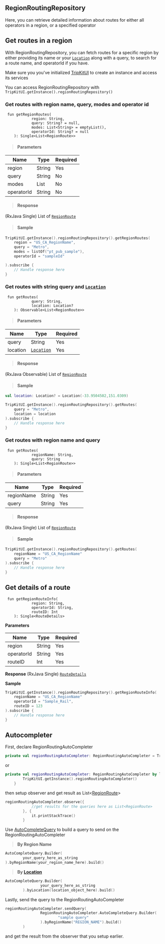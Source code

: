 ## RegionRoutingRepository

Here, you can retrieve detailed information about routes for either all operators in a region, or a specified operator


## Get routes in a region

With RegionRoutingRepository, you can fetch routes for a specific region by either providing its name or your [`Location`](tripkit-android/com.skedgo.tripkit.common.model/-location/index.md) along with a query, to search for a route name, and operatorId if you have.

Make sure you you've initialized [TripKitUI](https://android.developer.tripgo.com/) to create an instance and access its services

You can access RegionRoutingRepository with `TripKitUI.getInstance().regionRoutingRepository()`

### Get routes with region name, query, modes and operator id

````
 fun getRegionRoutes(
            region: String,
            query: String? = null,
            modes: List<String> = emptyList(),
            operatorId: String? = null
    ): Single<List<RegionRoute>>
````

> #### Parameters
| Name  | Type | Required |
| ------------- | ------------- | ------------- |
| region | String  | Yes |
| query | String | No |
| modes | List<String> | No |
| operatorId | String | No |

> #### Response
(RxJava Single) List of [`RegionRoute`](tripkit-android/com.skedgo.tripkit.regionrouting/com.skedgo.tripkit.regionrouting.data/-regionroute/index.md)

> #### Sample

````kotlin
TripKitUI.getInstance().regionRoutingRepository().getRegionRoutes(
	region = "US_CA_RegionName", 
	query = "Metro",
	modes = listOf("pt_pub_sample"),
	operatorId = "sampleId"

).subscribe {
	// Handle response here
}

````

### Get routes with string query and [`Location`](tripkit-android/com.skedgo.tripkit.common.model/-location/index.md) 

````
 fun getRoutes(
            query: String,
            location: Location?
    ): Observable<List<RegionRoute>>
````

> #### Parameters
| Name  | Type | Required |
| ------------- | ------------- | ------------- |
| query | String | Yes |
| location | [`Location`](tripkit-android/com.skedgo.tripkit.common.model/-location/index.md)  | Yes |

> #### Response
(RxJava Observable) List of [`RegionRoute`](tripkit-android/com.skedgo.tripkit.regionrouting/com.skedgo.tripkit.regionrouting.data/-regionroute/index.md)

> #### Sample

````kotlin
val location: Location? = Location(-33.9504502,151.0309)

TripKitUI.getInstance().regionRoutingRepository().getRoutes(
	query = "Metro",
	location = location
).subscribe {
	// Handle response here
}

````

### Get routes with region name and query

````
 fun getRoutes(
            regionName: String,
            query: String
    ): Single<List<RegionRoute>>
````

> #### Parameters
| Name  | Type | Required |
| ------------- | ------------- | ------------- |
| regionName | String | Yes |
| query | String | Yes |

> #### Response
(RxJava Single) List of [`RegionRoute`](tripkit-android/com.skedgo.tripkit.regionrouting/com.skedgo.tripkit.regionrouting.data/-regionroute/index.md)

> #### Sample

````kotlin
TripKitUI.getInstance().regionRoutingRepository().getRoutes(
	regionName = "US_CA_RegionName"
	query = "Metro"
).subscribe {
	// Handle response here
}

````

## Get details of a route

````
 fun getRegionRouteInfo(
            region: String,
            operatorId: String,
            routeID: Int
    ): Single<RouteDetails>
````

**Parameters**

| Name  | Type | Required |
| ------------- | ------------- | ------------- |
| region | String | Yes |
| operatorId | String | Yes |
| routeID | Int | Yes |


__Response__
(RxJava Single) [`RouteDetails`](tripkit-android/com.skedgo.tripkit.regionrouting/com.skedgo.tripkit.regionrouting.data/-routedetails/index.md)

__Sample__

````kotlin
TripKitUI.getInstance().regionRoutingRepository().getRegionRouteInfo(
	regionName = "US_CA_RegionName"
	operatorId = "Sample_Rail",
	routeID = 123
).subscribe {
	// Handle response here
}

````

## Autocompleter

First, declare RegionRoutingAutoCompleter

````kotlin
private val regionRoutingAutoCompleter: RegionRoutingAutoCompleter = TripKitUI.getInstance().regionRoutingAutoCompleter()
````
or
````kotlin
private val regionRoutingAutoCompleter: RegionRoutingAutoCompleter by lazy {
        TripKitUI.getInstance().regionRoutingAutoCompleter()
    }
````

then setup observer and get result as List<[RegionRoute](tripkit-android/com.skedgo.tripkit.regionrouting/com.skedgo.tripkit.regionrouting.data/-routedetails/index.md)>
````kotlin
regionRoutingAutoCompleter.observe({
            //get results for the queries here as List<RegionRoute>
        }, {
            it.printStackTrace()
        }
````


Use [AutoCompleteQuery](tripkit-android/com.skedgo.tripkit.regionrouting/com.skedgo.tripkit.regionrouting.data/-autocompletequery/index.md) to build a query to send on the RegionRoutingAutoCompleter

>__By Region Name__

````kotlin
AutoCompleteQuery.Builder(
        your_query_here_as_string
).byRegionName(your_region_name_here).build()
````

>__By [Location](tripkit-android/com.skedgo.tripkit.common.model/-location/index.md)__
````kotlin
AutoCompleteQuery.Builder(
                your_query_here_as_string
        ).byLocation(location_object_here).build()
````

Lastly, send the query to the RegionRoutingAutoCompleter
````kotlin
regionRoutingAutoCompleter.sendQuery(
                RegionRoutingAutoCompleter.AutoCompleteQuery.Builder(
                        "sample query"
                ).byRegionName("REGION_NAME").build()
        )
````
and get the result from the observer that you setup earlier.
